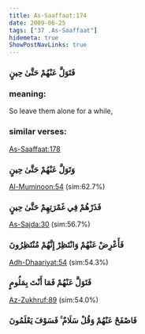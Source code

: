 ```yaml
---
title: As-Saaffaat:174
date: 2009-06-25
tags: ["37 .As-Saaffaat"]
hidemeta: true 
ShowPostNavLinks: true 
---
```

### فَتَوَلَّ عَنْهُمْ حَتَّىٰ حِينٍ
### meaning: 
So leave them alone for a while,
### similar verses: 

[As-Saaffaat:178](/37/178)

### وَتَوَلَّ عَنْهُمْ حَتَّىٰ حِينٍ

[Al-Muminoon:54](/23/54) (sim:62.7%)

### فَذَرْهُمْ فِي غَمْرَتِهِمْ حَتَّىٰ حِينٍ

[As-Sajda:30](/32/30) (sim:56.7%)

### فَأَعْرِضْ عَنْهُمْ وَانْتَظِرْ إِنَّهُمْ مُنْتَظِرُونَ

[Adh-Dhaariyat:54](/51/54) (sim:54.3%)

### فَتَوَلَّ عَنْهُمْ فَمَا أَنْتَ بِمَلُومٍ

[Az-Zukhruf:89](/43/89) (sim:54.0%)

### فَاصْفَحْ عَنْهُمْ وَقُلْ سَلَامٌ ۚ فَسَوْفَ يَعْلَمُونَ
